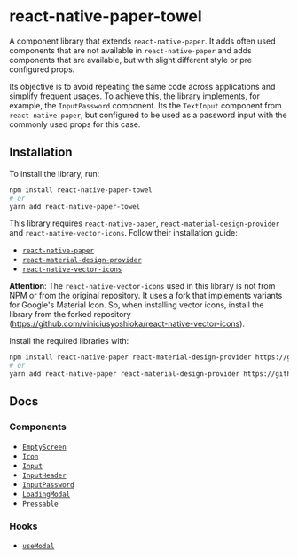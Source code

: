 # react-native-paper-towel

A component library that extends `react-native-paper`. It adds often used
components that are not available in `react-native-paper` and adds components
that are available, but with slight different style or pre configured props.

Its objective is to avoid repeating the same code across applications and
simplify frequent usages. To achieve this, the library implements, for example,
the `InputPassword` component. Its the `TextInput` component from
`react-native-paper`, but configured to be used as a password input with the
commonly used props for this case.

## Installation

To install the library, run:

```sh
npm install react-native-paper-towel
# or
yarn add react-native-paper-towel
```

This library requires `react-native-paper`, `react-material-design-provider`
and `react-native-vector-icons`. Follow their installation guide:

- [`react-native-paper`](https://callstack.github.io/react-native-paper/docs/guides/getting-started)
- [`react-material-design-provider`](https://github.com/viniciusyoshioka/react-material-design-provider)
- [`react-native-vector-icons`](https://github.com/oblador/react-native-vector-icons)

**Attention**: The `react-native-vector-icons` used in this library is not from
NPM or from the original repository. It uses a fork that implements variants
for Google's Material Icon. So, when installing vector icons, install the
library from the forked repository (https://github.com/viniciusyoshioka/react-native-vector-icons).

Install the required libraries with:

```sh
npm install react-native-paper react-material-design-provider https://github.com/viniciusyoshioka/react-native-vector-icons.git
# or
yarn add react-native-paper react-material-design-provider https://github.com/viniciusyoshioka/react-native-vector-icons.git
```

## Docs

### Components

- [`EmptyScreen`](./src/components/EmptyScreen/README.md)
- [`Icon`](./src/components/Icon/README.md)
- [`Input`](./src/components/Input/README.md)
- [`InputHeader`](./src/components/InputHeader/README.md)
- [`InputPassword`](./src/components/InputPassword/README.md)
- [`LoadingModal`](./src/components/LoadingModal/README.md)
- [`Pressable`](./src/components/Pressable/README.md)

### Hooks

- [`useModal`](./src/hooks/useModal/README.md)
